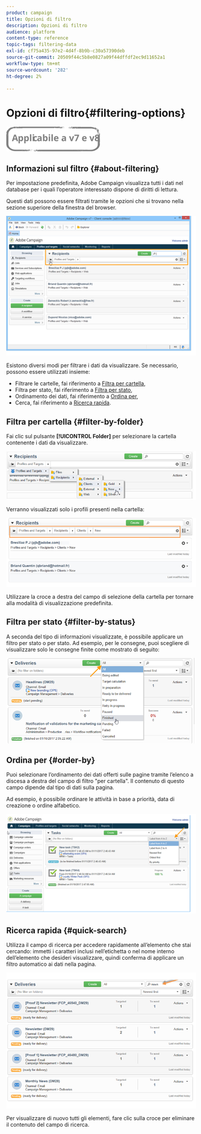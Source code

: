 ```yaml
---
product: campaign
title: Opzioni di filtro
description: Opzioni di filtro
audience: platform
content-type: reference
topic-tags: filtering-data
exl-id: cf75a435-97e2-4d4f-8b9b-c30a57390deb
source-git-commit: 20509f44c5b8e0827a09f44dffdf2ec9d11652a1
workflow-type: tm+mt
source-wordcount: '282'
ht-degree: 2%

---
```


# Opzioni di filtro{#filtering-options}

![](../../assets/common.svg)

## Informazioni sul filtro {#about-filtering}

Per impostazione predefinita, Adobe Campaign visualizza tutti i dati nel database per i quali l’operatore interessato dispone di diritti di lettura.

Questi dati possono essere filtrati tramite le opzioni che si trovano nella sezione superiore della finestra del browser.

![](assets/filter_web_zone.png)

Esistono diversi modi per filtrare i dati da visualizzare. Se necessario, possono essere utilizzati insieme:

* Filtrare le cartelle, fai riferimento a [Filtra per cartella](#filter-by-folder),
* Filtra per stato, fai riferimento a [Filtra per stato](#filter-by-status),
* Ordinamento dei dati, fai riferimento a [Ordina per](#order-by),
* Cerca, fai riferimento a [Ricerca rapida](#quick-search).

## Filtra per cartella {#filter-by-folder}

Fai clic sul pulsante **[!UICONTROL Folder]** per selezionare la cartella contenente i dati da visualizzare.

![](assets/filter_web_select_folder.png)

Verranno visualizzati solo i profili presenti nella cartella:

![](assets/filter_web_folder_display.png)

Utilizzare la croce a destra del campo di selezione della cartella per tornare alla modalità di visualizzazione predefinita.

## Filtra per stato {#filter-by-status}

A seconda del tipo di informazioni visualizzate, è possibile applicare un filtro per stato o per stato. Ad esempio, per le consegne, puoi scegliere di visualizzare solo le consegne finite come mostrato di seguito:

![](assets/d_ncs_user_interface_filter_delivery.png)

## Ordina per {#order-by}

Puoi selezionare l’ordinamento dei dati offerti sulle pagine tramite l’elenco a discesa a destra del campo di filtro &quot;per cartella&quot;. Il contenuto di questo campo dipende dal tipo di dati sulla pagina.

Ad esempio, è possibile ordinare le attività in base a priorità, data di creazione o ordine alfabetico.

![](assets/order_data_sample.png)

## Ricerca rapida {#quick-search}

Utilizza il campo di ricerca per accedere rapidamente all’elemento che stai cercando: immetti i caratteri inclusi nell’etichetta o nel nome interno dell’elemento che desideri visualizzare, quindi conferma di applicare un filtro automatico ai dati nella pagina.

![](assets/d_ncs_user_interface_filter_search.png)

Per visualizzare di nuovo tutti gli elementi, fare clic sulla croce per eliminare il contenuto del campo di ricerca.
